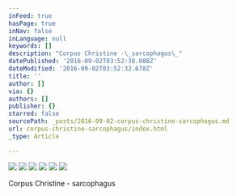 ```yaml
---
inFeed: true
hasPage: true
inNav: false
inLanguage: null
keywords: []
description: "Corpus Christine -\_sarcophagus\_"
datePublished: '2016-09-02T03:52:38.088Z'
dateModified: '2016-09-02T03:52:32.678Z'
title: ''
author: []
via: {}
authors: []
publisher: {}
starred: false
sourcePath: _posts/2016-09-02-corpus-christine-sarcophagus.md
url: corpus-christine-sarcophagus/index.html
_type: Article

---
```

![](https://the-grid-user-content.s3-us-west-2.amazonaws.com/c18a1564-14cd-4741-b728-fae68b812514.jpg)
![](https://the-grid-user-content.s3-us-west-2.amazonaws.com/dceb747b-769c-4e06-9fc2-25efdfb01096.jpg)
![](https://the-grid-user-content.s3-us-west-2.amazonaws.com/7013644a-cf55-492f-9dc0-1629eb36e938.jpg)
![](https://the-grid-user-content.s3-us-west-2.amazonaws.com/f79e5f5c-2582-444a-8ab4-149995439ffe.jpg)
![](https://the-grid-user-content.s3-us-west-2.amazonaws.com/c9812948-e478-4454-b056-ed2bf986fb2d.jpg)
![](https://the-grid-user-content.s3-us-west-2.amazonaws.com/07d9b7b0-54e1-4c59-8314-f0369a727e2d.jpg)

Corpus Christine - sarcophagus